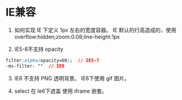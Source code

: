 # IE兼容
1. 如何实现 IE 下定义 1px 左右的宽度容器。
IE 默认的行高造成的，使用 overflow:hidden;zoom:0.08;line-height:1px

2. IE5-8不支持 opacity
```css
filter:alpha(opacity=60);  // IE5-7
-ms-filter: ""  // IE8
```

3. IE6 不支持 PNG 透明背景。
IE6下使用 gif 图片。

4. select 在 Ie6下遮盖
使用 iframe 嵌套。
